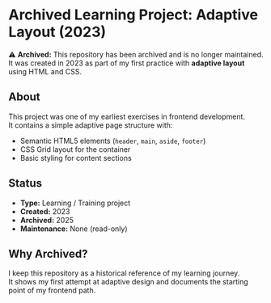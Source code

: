 # Archived Learning Project: Adaptive Layout (2023)

⚠️ **Archived:** This repository has been archived and is no longer maintained.  
It was created in 2023 as part of my first practice with **adaptive layout** using HTML and CSS.

## About
This project was one of my earliest exercises in frontend development.  
It contains a simple adaptive page structure with:
- Semantic HTML5 elements (`header`, `main`, `aside`, `footer`)  
- CSS Grid layout for the container  
- Basic styling for content sections  

## Status
- **Type:** Learning / Training project  
- **Created:** 2023  
- **Archived:** 2025  
- **Maintenance:** None (read-only)  

## Why Archived?
I keep this repository as a historical reference of my learning journey.  
It shows my first attempt at adaptive design and documents the starting point of my frontend path.
